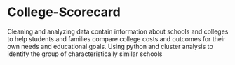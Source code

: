 # College-Scorecard
Cleaning and analyzing data contain information about schools and colleges to help students and families compare college costs and outcomes for their own needs and educational goals. Using python and cluster analysis to identify the group of characteristically similar schools
